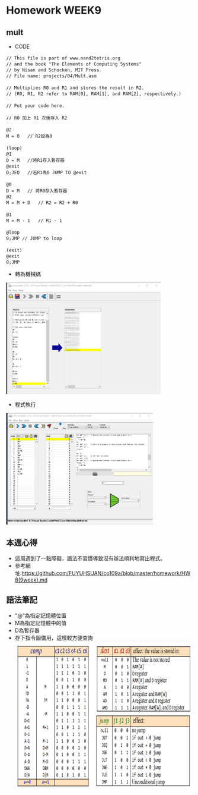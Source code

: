 # Homework WEEK9

## mult

* CODE

<pre><code>// This file is part of www.nand2tetris.org
// and the book "The Elements of Computing Systems"
// by Nisan and Schocken, MIT Press.
// File name: projects/04/Mult.asm

// Multiplies R0 and R1 and stores the result in R2.
// (R0, R1, R2 refer to RAM[0], RAM[1], and RAM[2], respectively.)

// Put your code here.

// R0 加上 R1 次後存入 R2

@2  
M = 0   // R2設為0

(loop)
@1
D = M   //將R1存入暫存器
@exit
D;JEQ   //若R1為0 JUMP TO @exit

@0
D = M   // 將R0存入暫存器
@2
M = M + D   // R2 = R2 + R0

@1
M = M - 1   // R1 - 1

@loop
0;JMP // JUMP to loop

(exit)
@exit
0;JMP</code></pre>

* 轉為機械碼

<img src='picture/multToHack.jpg' height='300'></img>

* 程式執行

<img src='picture/multRun.jpg' height='300'></img>

## 本週心得
* 這周遇到了一點障礙，語法不習慣導致沒有辦法順利地寫出程式。
* 參考網址:https://github.com/FUYUHSUAN/co109a/blob/master/homework/HW8(9week).md

## 語法筆記
* "@"為指定記憶體位置
* M為指定記憶體中的值
* D為暫存器
* 存下指令圖備用，這樣較方便查詢
<img src='picture/CODE.png' height='400'></img>